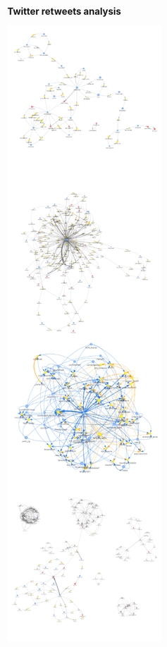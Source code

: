 ## Twitter retweets analysis

<p>
<img align="left" width="350" height="350" src="images/ChinaSpyBalloon.png"> 
</p>
<p>
<img src="images/Eurovision.png" alt="eurovision" align="left" width="350" height="350">
</p>
<p>
<img src="images/NursesStrike.png" alt="nurses" align="left" width="350" height="350"> 
</p>
<p>
<img src="images/SixNations.png" alt="sixnations" align="left" width="350" height="350"> 
</p>
